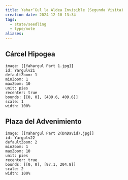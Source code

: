 ```yaml
---
title: Yahar’Gul la Aldea Invisible (Segunda Visita)
creation date: 2024-12-10 13:34
tags:
  - state/seedling
  - type/note
aliases:
---
```

## Cárcel Hipogea

```leaflet
image: [[Yahargul Part 1.jpg]]
id: Yargulv21
defaultZoom: 1
minZoom: 1
maxZoom: 10
unit: pies
recenter: true
bounds: [[0, 0], [409.6, 409.6]]
scale: 1
width: 100%
```

## Plaza del Advenimiento

```leaflet
image: [[Yahargul Part 2(DnDavid).jpg]]
id: Yargulv22
defaultZoom: 2
minZoom: 1
maxZoom: 10
unit: pies
recenter: true
bounds: [[0, 0], [97.1, 204.8]]
scale: 2
width: 100%
```